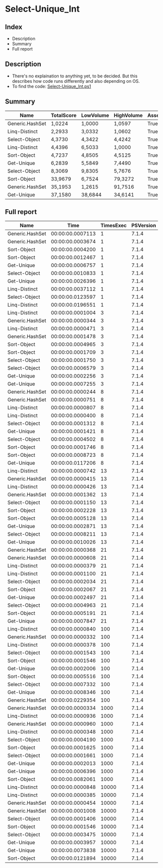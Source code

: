 # Select-Unique_Int
## Index
- Description
- Summary
- Full report
## Description
- There's no explaination to anything yet, to be decided. But this describes how code runs differently and also depending on OS.
- To find the code: [Select-Unique_Int.ps1](/PerformanceTests/Select-Unique_Int.ps1 )
## Summary
|Name|TotalScore|LowVolume|HighVolume|Assert|OS|
|---|---|---|---|---|---|
|Generic.HashSet|1,0224|1,0000|1,0597|True|Win|
|Linq-Distinct|2,2933|3,0332|1,0602|True|Win|
|Select-Object|4,3730|4,3422|4,4242|True|Win|
|Linq-Distinct|4,4396|6,5033|1,0000|True|Mac|
|Sort-Object|4,7237|4,8505|4,5125|True|Win|
|Get-Unique|6,2839|5,5849|7,4490|True|Win|
|Select-Object|8,3069|9,8305|5,7676|True|Mac|
|Sort-Object|33,9679|6,7524|79,3272|True|Mac|
|Generic.HashSet|35,1953|1,2615|91,7516|True|Mac|
|Get-Unique|37,1580|38,6844|34,6141|True|Mac|
## Full report
|Name|Time|TimesExec|PSVersion|CLR|WorkSet|Total|Assert|Max|Min|Samples|Score|OS|
|---|---|---|---|---|---|---|---|---|---|---|---|---|
|Generic.HashSet|00:00:00.0007113|1|7.1.4|CoreCLR|1155072|00:00:00.0028453|True|00:00:00.0021312|00:00:00.0001097|4|1|Mac|
|Generic.HashSet|00:00:00.0003674|1|7.1.4|CoreCLR|8192|00:00:00.0014694|True|00:00:00.0013590|00:00:00.0000268|4|1|Win|
|Sort-Object|00:00:00.0004200|1|7.1.4|CoreCLR|0|00:00:00.0016798|True|00:00:00.0012804|00:00:00.0001219|4|1,1431682090364725|Win|
|Sort-Object|00:00:00.0012467|1|7.1.4|CoreCLR|4096|00:00:00.0049869|True|00:00:00.0023926|00:00:00.0004998|4|1,7527063123857725|Mac|
|Get-Unique|00:00:00.0006757|1|7.1.4|CoreCLR|4096|00:00:00.0027029|True|00:00:00.0021519|00:00:00.0001472|4|1,8391399020141534|Win|
|Select-Object|00:00:00.0010833|1|7.1.4|CoreCLR|335872|00:00:00.0043333|True|00:00:00.0039750|00:00:00.0000985|4|2,948557430593359|Win|
|Get-Unique|00:00:00.0026396|1|7.1.4|CoreCLR|77824|00:00:00.0105584|True|00:00:00.0082789|00:00:00.0005808|4|3,7109517784338535|Mac|
|Linq-Distinct|00:00:00.0037112|1|7.1.4|CoreCLR|274432|00:00:00.0148448|True|00:00:00.0147095|00:00:00.0000258|4|10,101252041371803|Win|
|Select-Object|00:00:00.0123597|1|7.1.4|CoreCLR|479232|00:00:00.0494389|True|00:00:00.0476178|00:00:00.0005882|4|17,37621256853648|Mac|
|Linq-Distinct|00:00:00.0196551|1|7.1.4|CoreCLR|262144|00:00:00.0786205|True|00:00:00.0783125|00:00:00.0000506|4|27,632644453816955|Mac|
|Linq-Distinct|00:00:00.0001004|3|7.1.4|CoreCLR|12288|00:00:00.0004017|True|00:00:00.0001113|00:00:00.0000874|4|1|Mac|
|Generic.HashSet|00:00:00.0000344|3|7.1.4|CoreCLR|0|00:00:00.0001376|True|00:00:00.0000560|00:00:00.0000253|4|1|Win|
|Linq-Distinct|00:00:00.0000471|3|7.1.4|CoreCLR|0|00:00:00.0001885|True|00:00:00.0001106|00:00:00.0000239|4|1,369186046511628|Win|
|Generic.HashSet|00:00:00.0001478|3|7.1.4|CoreCLR|0|00:00:00.0005911|True|00:00:00.0003131|00:00:00.0000839|4|1,4721115537848606|Mac|
|Sort-Object|00:00:00.0004965|3|7.1.4|CoreCLR|0|00:00:00.0019861|True|00:00:00.0006075|00:00:00.0004254|4|4,945219123505976|Mac|
|Sort-Object|00:00:00.0001709|3|7.1.4|CoreCLR|0|00:00:00.0006835|True|00:00:00.0002372|00:00:00.0001456|4|4,968023255813954|Win|
|Select-Object|00:00:00.0001750|3|7.1.4|CoreCLR|0|00:00:00.0006999|True|00:00:00.0001880|00:00:00.0001526|4|5,087209302325581|Win|
|Select-Object|00:00:00.0006579|3|7.1.4|CoreCLR|0|00:00:00.0026315|True|00:00:00.0009462|00:00:00.0004204|4|6,552788844621514|Mac|
|Get-Unique|00:00:00.0002256|3|7.1.4|CoreCLR|0|00:00:00.0009024|True|00:00:00.0002671|00:00:00.0001811|4|6,558139534883721|Win|
|Get-Unique|00:00:00.0007255|3|7.1.4|CoreCLR|4096|00:00:00.0029021|True|00:00:00.0008402|00:00:00.0006243|4|7,2260956175298805|Mac|
|Generic.HashSet|00:00:00.0000244|8|7.1.4|CoreCLR|0|00:00:00.0000978|True|00:00:00.0000401|00:00:00.0000178|4|1|Win|
|Generic.HashSet|00:00:00.0000751|8|7.1.4|CoreCLR|0|00:00:00.0003004|True|00:00:00.0000930|00:00:00.0000676|4|1|Mac|
|Linq-Distinct|00:00:00.0000807|8|7.1.4|CoreCLR|0|00:00:00.0003229|True|00:00:00.0000875|00:00:00.0000750|4|1,0745672436751|Mac|
|Linq-Distinct|00:00:00.0000400|8|7.1.4|CoreCLR|0|00:00:00.0001600|True|00:00:00.0000657|00:00:00.0000313|4|1,639344262295082|Win|
|Select-Object|00:00:00.0001312|8|7.1.4|CoreCLR|0|00:00:00.0005249|True|00:00:00.0001562|00:00:00.0001178|4|5,377049180327869|Win|
|Get-Unique|00:00:00.0001421|8|7.1.4|CoreCLR|0|00:00:00.0005684|True|00:00:00.0001945|00:00:00.0001219|4|5,823770491803279|Win|
|Select-Object|00:00:00.0004502|8|7.1.4|CoreCLR|0|00:00:00.0018007|True|00:00:00.0005559|00:00:00.0003570|4|5,994673768308921|Mac|
|Sort-Object|00:00:00.0001746|8|7.1.4|CoreCLR|0|00:00:00.0006983|True|00:00:00.0002326|00:00:00.0001507|4|7,155737704918033|Win|
|Sort-Object|00:00:00.0008723|8|7.1.4|CoreCLR|16384|00:00:00.0034891|True|00:00:00.0018970|00:00:00.0004730|4|11,615179760319574|Mac|
|Get-Unique|00:00:00.0117206|8|7.1.4|CoreCLR|12288|00:00:00.0468824|True|00:00:00.0443963|00:00:00.0006914|4|156,06657789613848|Mac|
|Linq-Distinct|00:00:00.0000742|13|7.1.4|CoreCLR|4096|00:00:00.0002967|True|00:00:00.0000876|00:00:00.0000644|4|1|Mac|
|Generic.HashSet|00:00:00.0000415|13|7.1.4|CoreCLR|0|00:00:00.0001659|True|00:00:00.0000643|00:00:00.0000331|4|1|Win|
|Linq-Distinct|00:00:00.0000426|13|7.1.4|CoreCLR|0|00:00:00.0001703|True|00:00:00.0000690|00:00:00.0000289|4|1,0265060240963855|Win|
|Generic.HashSet|00:00:00.0001362|13|7.1.4|CoreCLR|0|00:00:00.0005449|True|00:00:00.0002328|00:00:00.0000983|4|1,8355795148247978|Mac|
|Select-Object|00:00:00.0001150|13|7.1.4|CoreCLR|1081344|00:00:00.0004601|True|00:00:00.0001446|00:00:00.0001036|4|2,7710843373493974|Win|
|Sort-Object|00:00:00.0002228|13|7.1.4|CoreCLR|0|00:00:00.0008910|True|00:00:00.0002867|00:00:00.0001842|4|5,36867469879518|Win|
|Sort-Object|00:00:00.0005128|13|7.1.4|CoreCLR|4096|00:00:00.0020512|True|00:00:00.0006122|00:00:00.0004726|4|6,9110512129380055|Mac|
|Get-Unique|00:00:00.0002871|13|7.1.4|CoreCLR|0|00:00:00.0011484|True|00:00:00.0003518|00:00:00.0002198|4|6,918072289156626|Win|
|Select-Object|00:00:00.0008211|13|7.1.4|CoreCLR|20480|00:00:00.0032843|True|00:00:00.0016477|00:00:00.0004427|4|11,066037735849056|Mac|
|Get-Unique|00:00:00.0010026|13|7.1.4|CoreCLR|8192|00:00:00.0040104|True|00:00:00.0017551|00:00:00.0007228|4|13,512129380053908|Mac|
|Generic.HashSet|00:00:00.0000368|21|7.1.4|CoreCLR|0|00:00:00.0001474|True|00:00:00.0000633|00:00:00.0000249|4|1|Win|
|Generic.HashSet|00:00:00.0000608|21|7.1.4|CoreCLR|20480|00:00:00.0002431|True|00:00:00.0000837|00:00:00.0000489|4|1|Mac|
|Linq-Distinct|00:00:00.0000379|21|7.1.4|CoreCLR|0|00:00:00.0001516|True|00:00:00.0000605|00:00:00.0000288|4|1,0298913043478262|Win|
|Linq-Distinct|00:00:00.0001100|21|7.1.4|CoreCLR|65536|00:00:00.0004402|True|00:00:00.0001408|00:00:00.0000953|4|1,8092105263157894|Mac|
|Select-Object|00:00:00.0002034|21|7.1.4|CoreCLR|0|00:00:00.0008135|True|00:00:00.0002653|00:00:00.0001745|4|5,5271739130434785|Win|
|Sort-Object|00:00:00.0002067|21|7.1.4|CoreCLR|16384|00:00:00.0008268|True|00:00:00.0003543|00:00:00.0001511|4|5,616847826086956|Win|
|Get-Unique|00:00:00.0002497|21|7.1.4|CoreCLR|0|00:00:00.0009987|True|00:00:00.0003161|00:00:00.0002063|4|6,7853260869565215|Win|
|Select-Object|00:00:00.0004963|21|7.1.4|CoreCLR|0|00:00:00.0019852|True|00:00:00.0006958|00:00:00.0004106|4|8,162828947368421|Mac|
|Sort-Object|00:00:00.0005191|21|7.1.4|CoreCLR|0|00:00:00.0020764|True|00:00:00.0007471|00:00:00.0004235|4|8,537828947368421|Mac|
|Get-Unique|00:00:00.0007847|21|7.1.4|CoreCLR|16384|00:00:00.0031389|True|00:00:00.0012579|00:00:00.0005934|4|12,90625|Mac|
|Linq-Distinct|00:00:00.0000840|100|7.1.4|CoreCLR|0|00:00:00.0003359|True|00:00:00.0001080|00:00:00.0000683|4|1|Mac|
|Generic.HashSet|00:00:00.0000332|100|7.1.4|CoreCLR|0|00:00:00.0001326|True|00:00:00.0000557|00:00:00.0000247|4|1|Win|
|Linq-Distinct|00:00:00.0000378|100|7.1.4|CoreCLR|0|00:00:00.0001510|True|00:00:00.0000554|00:00:00.0000271|4|1,1385542168674698|Win|
|Select-Object|00:00:00.0001543|100|7.1.4|CoreCLR|0|00:00:00.0006171|True|00:00:00.0001896|00:00:00.0001323|4|4,647590361445783|Win|
|Sort-Object|00:00:00.0001546|100|7.1.4|CoreCLR|0|00:00:00.0006184|True|00:00:00.0002025|00:00:00.0001337|4|4,656626506024097|Win|
|Get-Unique|00:00:00.0002006|100|7.1.4|CoreCLR|0|00:00:00.0008025|True|00:00:00.0002581|00:00:00.0001659|4|6,042168674698795|Win|
|Sort-Object|00:00:00.0005516|100|7.1.4|CoreCLR|0|00:00:00.0022063|True|00:00:00.0007595|00:00:00.0003970|4|6,566666666666666|Mac|
|Select-Object|00:00:00.0007332|100|7.1.4|CoreCLR|0|00:00:00.0029330|True|00:00:00.0015847|00:00:00.0004088|4|8,728571428571428|Mac|
|Get-Unique|00:00:00.0008346|100|7.1.4|CoreCLR|-430080|00:00:00.0033385|True|00:00:00.0012655|00:00:00.0006289|4|9,935714285714285|Mac|
|Generic.HashSet|00:00:00.0229354|100|7.1.4|CoreCLR|-282624|00:00:00.0917418|True|00:00:00.0914428|00:00:00.0000687|4|273,04047619047617|Mac|
|Generic.HashSet|00:00:00.0000334|1000|7.1.4|CoreCLR|327680|00:00:00.0001335|True|00:00:00.0000574|00:00:00.0000247|4|1|Win|
|Linq-Distinct|00:00:00.0000936|1000|7.1.4|CoreCLR|0|00:00:00.0003746|True|00:00:00.0001133|00:00:00.0000524|4|1|Mac|
|Generic.HashSet|00:00:00.0000960|1000|7.1.4|CoreCLR|65536|00:00:00.0003842|True|00:00:00.0001447|00:00:00.0000734|4|1,0256410256410255|Mac|
|Linq-Distinct|00:00:00.0000348|1000|7.1.4|CoreCLR|241664|00:00:00.0001393|True|00:00:00.0000580|00:00:00.0000249|4|1,0419161676646707|Win|
|Select-Object|00:00:00.0004190|1000|7.1.4|CoreCLR|0|00:00:00.0016762|True|00:00:00.0004953|00:00:00.0003642|4|4,476495726495727|Mac|
|Sort-Object|00:00:00.0001625|1000|7.1.4|CoreCLR|0|00:00:00.0006500|True|00:00:00.0002219|00:00:00.0001351|4|4,865269461077844|Win|
|Select-Object|00:00:00.0001661|1000|7.1.4|CoreCLR|4096|00:00:00.0006645|True|00:00:00.0002302|00:00:00.0001306|4|4,973053892215569|Win|
|Get-Unique|00:00:00.0002013|1000|7.1.4|CoreCLR|40960|00:00:00.0008053|True|00:00:00.0002700|00:00:00.0001675|4|6,026946107784431|Win|
|Get-Unique|00:00:00.0006396|1000|7.1.4|CoreCLR|40960|00:00:00.0025585|True|00:00:00.0007589|00:00:00.0005553|4|6,833333333333333|Mac|
|Sort-Object|00:00:00.0082061|1000|7.1.4|CoreCLR|0|00:00:00.0328243|True|00:00:00.0314670|00:00:00.0003679|4|87,67200854700855|Mac|
|Linq-Distinct|00:00:00.0000848|10000|7.1.4|CoreCLR|0|00:00:00.0003392|True|00:00:00.0001148|00:00:00.0000648|4|1|Mac|
|Linq-Distinct|00:00:00.0000385|10000|7.1.4|CoreCLR|0|00:00:00.0001540|True|00:00:00.0000693|00:00:00.0000274|4|1|Win|
|Generic.HashSet|00:00:00.0000454|10000|7.1.4|CoreCLR|0|00:00:00.0001818|True|00:00:00.0000742|00:00:00.0000350|4|1,1792207792207792|Win|
|Generic.HashSet|00:00:00.0001008|10000|7.1.4|CoreCLR|61440|00:00:00.0004030|True|00:00:00.0001576|00:00:00.0000703|4|1,1886792452830188|Mac|
|Select-Object|00:00:00.0001406|10000|7.1.4|CoreCLR|0|00:00:00.0005625|True|00:00:00.0001738|00:00:00.0001207|4|3,651948051948052|Win|
|Sort-Object|00:00:00.0001546|10000|7.1.4|CoreCLR|0|00:00:00.0006183|True|00:00:00.0002217|00:00:00.0001254|4|4,015584415584415|Win|
|Select-Object|00:00:00.0003475|10000|7.1.4|CoreCLR|90112|00:00:00.0013900|True|00:00:00.0003977|00:00:00.0003232|4|4,097877358490566|Mac|
|Get-Unique|00:00:00.0003957|10000|7.1.4|CoreCLR|0|00:00:00.0015829|True|00:00:00.0004494|00:00:00.0003465|4|10,277922077922078|Win|
|Get-Unique|00:00:00.0073838|10000|7.1.4|CoreCLR|32768|00:00:00.0295353|True|00:00:00.0274370|00:00:00.0005693|4|87,07311320754717|Mac|
|Sort-Object|00:00:00.0121894|10000|7.1.4|CoreCLR|24576|00:00:00.0487577|True|00:00:00.0470555|00:00:00.0005094|4|143,7429245283019|Mac|

